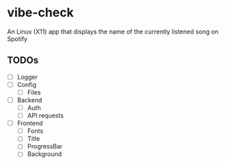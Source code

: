 # vibe-check
An Linux (X11) app that displays the name of the currently listened song on Spotify

## TODOs
- [ ] Logger
- [ ] Config
    - [ ] Files
- [ ] Backend
    - [ ] Auth
    - [ ] API requests
- [ ] Frontend
    - [ ] Fonts
    - [ ] Title
    - [ ] ProgressBar
    - [ ] Background

